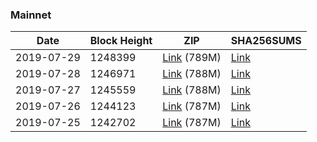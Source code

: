 ### Mainnet

|    Date    | Block Height | ZIP | SHA256SUMS |
| ---------- | ------------ | --- | ---------- |
| 2019-07-29 | 1248399 | [Link](https://s3-ap-southeast-2.amazonaws.com/ion-bootstrap/mainnet/2019-07-29/bootstrap.dat.zip) (789M) | [Link](https://s3-ap-southeast-2.amazonaws.com/ion-bootstrap/mainnet/2019-07-29/SHA256SUMS) |
| 2019-07-28 | 1246971 | [Link](https://s3-ap-southeast-2.amazonaws.com/ion-bootstrap/mainnet/2019-07-28/bootstrap.dat.zip) (788M) | [Link](https://s3-ap-southeast-2.amazonaws.com/ion-bootstrap/mainnet/2019-07-28/SHA256SUMS) |
| 2019-07-27 | 1245559 | [Link](https://s3-ap-southeast-2.amazonaws.com/ion-bootstrap/mainnet/2019-07-27/bootstrap.dat.zip) (788M) | [Link](https://s3-ap-southeast-2.amazonaws.com/ion-bootstrap/mainnet/2019-07-27/SHA256SUMS) |
| 2019-07-26 | 1244123 | [Link](https://s3-ap-southeast-2.amazonaws.com/ion-bootstrap/mainnet/2019-07-26/bootstrap.dat.zip) (787M) | [Link](https://s3-ap-southeast-2.amazonaws.com/ion-bootstrap/mainnet/2019-07-26/SHA256SUMS) |
| 2019-07-25 | 1242702 | [Link](https://s3-ap-southeast-2.amazonaws.com/ion-bootstrap/mainnet/2019-07-25/bootstrap.dat.zip) (787M) | [Link](https://s3-ap-southeast-2.amazonaws.com/ion-bootstrap/mainnet/2019-07-25/SHA256SUMS) |
